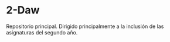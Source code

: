 # 2-Daw
Repositorio principal. Dirigido principalmente a la inclusión de las asignaturas del segundo año.
